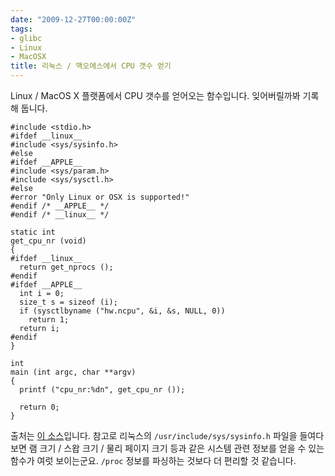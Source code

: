 ```yaml
---
date: "2009-12-27T00:00:00Z"
tags:
- glibc
- Linux
- MacOSX
title: 리눅스 / 맥오에스에서 CPU 갯수 얻기
---
```


Linux / MacOS X 플랫폼에서 CPU 갯수를 얻어오는 함수입니다. 잊어버릴까봐 기록해 둡니다.

    #include <stdio.h>
    #ifdef __linux__
    #include <sys/sysinfo.h>
    #else
    #ifdef __APPLE__
    #include <sys/param.h>
    #include <sys/sysctl.h>
    #else
    #error "Only Linux or OSX is supported!"
    #endif /* __APPLE__ */
    #endif /* __linux__ */

    static int
    get_cpu_nr (void)
    {
    #ifdef __linux__
      return get_nprocs ();
    #endif
    #ifdef __APPLE__
      int i = 0;
      size_t s = sizeof (i);
      if (sysctlbyname ("hw.ncpu", &i, &s, NULL, 0))
        return 1;
      return i;
    #endif
    }

    int
    main (int argc, char **argv)
    {
      printf ("cpu_nr:%dn", get_cpu_nr ());

      return 0;
    }

출처는 [이 소스](http://github.com/chergert/dukes_of_hazard/raw/master/main.c)입니다. 참고로 리눅스의 `/usr/include/sys/sysinfo.h` 파일을 들여다보면 램 크기 / 스왑 크기 / 물리 페이지 크기 등과 같은 시스템 관련 정보를 얻을 수 있는 함수가 여럿 보이는군요. `/proc` 정보를 파싱하는 것보다 더 편리할 것 같습니다.

